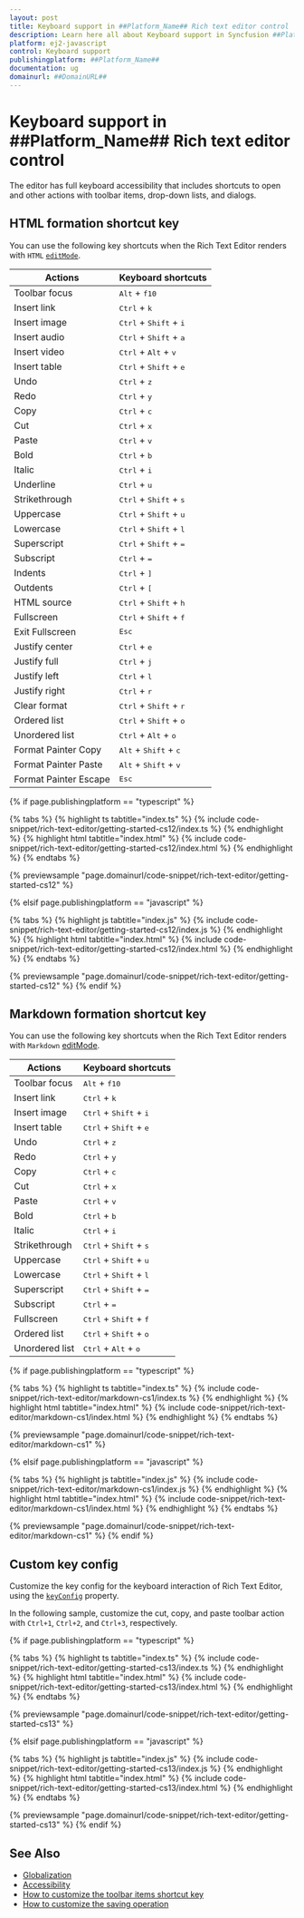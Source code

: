 ```yaml
---
layout: post
title: Keyboard support in ##Platform_Name## Rich text editor control | Syncfusion
description: Learn here all about Keyboard support in Syncfusion ##Platform_Name## Rich text editor control of Syncfusion Essential JS 2 and more.
platform: ej2-javascript
control: Keyboard support 
publishingplatform: ##Platform_Name##
documentation: ug
domainurl: ##DomainURL##
---
```


# Keyboard support in ##Platform_Name## Rich text editor control

The editor has full keyboard accessibility that includes shortcuts to open and other actions with toolbar items, drop-down lists, and dialogs.

## HTML formation shortcut key

You can use the following key shortcuts when the Rich Text Editor renders with `HTML` [`editMode`](../api/rich-text-editor/#editormode).

| Actions | Keyboard shortcuts |
|----------------|---------|
| Toolbar focus | <kbd>Alt</kbd> + <kbd>f10</kbd> |
| Insert link | <kbd>Ctrl</kbd> + <kbd>k</kbd> |
| Insert image | <kbd>Ctrl</kbd> + <kbd>Shift</kbd> + <kbd>i</kbd> |
| Insert audio | <kbd>Ctrl</kbd> + <kbd>Shift</kbd> + <kbd>a</kbd> |
| Insert video | <kbd>Ctrl</kbd> + <kbd>Alt</kbd> + <kbd>v</kbd> |
| Insert table | <kbd>Ctrl</kbd> + <kbd>Shift</kbd> + <kbd>e</kbd> |
| Undo | <kbd>Ctrl</kbd> + <kbd>z</kbd> |
| Redo | <kbd>Ctrl</kbd> + <kbd>y</kbd> |
| Copy | <kbd>Ctrl</kbd> + <kbd>c</kbd> |
| Cut | <kbd>Ctrl</kbd> + <kbd>x</kbd> |
| Paste| <kbd>Ctrl</kbd> + <kbd>v</kbd> |
| Bold| <kbd>Ctrl</kbd> + <kbd>b</kbd> |
| Italic| <kbd>Ctrl</kbd> + <kbd>i</kbd> |
| Underline| <kbd>Ctrl</kbd> + <kbd>u</kbd> |
| Strikethrough| <kbd>Ctrl</kbd> + <kbd>Shift</kbd> + <kbd>s</kbd> |
| Uppercase| <kbd>Ctrl</kbd> + <kbd>Shift</kbd> + <kbd>u</kbd> |
| Lowercase| <kbd>Ctrl</kbd> + <kbd>Shift</kbd> + <kbd>l</kbd> |
| Superscript| <kbd>Ctrl</kbd> + <kbd>Shift</kbd> + <kbd>=</kbd> |
| Subscript| <kbd>Ctrl</kbd> + <kbd>=</kbd> |
| Indents| <kbd>Ctrl</kbd> + <kbd>]</kbd> |
| Outdents| <kbd>Ctrl</kbd> + <kbd>[</kbd> |
| HTML source | <kbd>Ctrl</kbd> + <kbd>Shift</kbd> + <kbd>h</kbd> |
| Fullscreen| <kbd>Ctrl</kbd> + <kbd>Shift</kbd> + <kbd>f</kbd> |
| Exit Fullscreen| <kbd>Esc</kbd> |
| Justify center| <kbd>Ctrl</kbd> + <kbd>e</kbd> |
| Justify full | <kbd>Ctrl</kbd> + <kbd>j</kbd> |
| Justify left | <kbd>Ctrl</kbd> + <kbd>l</kbd> |
| Justify right | <kbd>Ctrl</kbd> + <kbd>r</kbd> |
| Clear format | <kbd>Ctrl</kbd> + <kbd>Shift</kbd> + <kbd>r</kbd> |
| Ordered list | <kbd>Ctrl</kbd> + <kbd>Shift</kbd> + <kbd>o</kbd> |
| Unordered list | <kbd>Ctrl</kbd> + <kbd>Alt</kbd> + <kbd>o</kbd> |
| Format Painter Copy| <kbd>Alt</kbd> + <kbd>Shift</kbd> + <kbd>c</kbd> |
| Format Painter Paste| <kbd>Alt</kbd> + <kbd>Shift</kbd> + <kbd>v</kbd> |
| Format Painter Escape | <kbd>Esc</kbd> |
{% if page.publishingplatform == "typescript" %}

 {% tabs %}
{% highlight ts tabtitle="index.ts" %}
{% include code-snippet/rich-text-editor/getting-started-cs12/index.ts %}
{% endhighlight %}
{% highlight html tabtitle="index.html" %}
{% include code-snippet/rich-text-editor/getting-started-cs12/index.html %}
{% endhighlight %}
{% endtabs %}
        
{% previewsample "page.domainurl/code-snippet/rich-text-editor/getting-started-cs12" %}

{% elsif page.publishingplatform == "javascript" %}

{% tabs %}
{% highlight js tabtitle="index.js" %}
{% include code-snippet/rich-text-editor/getting-started-cs12/index.js %}
{% endhighlight %}
{% highlight html tabtitle="index.html" %}
{% include code-snippet/rich-text-editor/getting-started-cs12/index.html %}
{% endhighlight %}
{% endtabs %}

{% previewsample "page.domainurl/code-snippet/rich-text-editor/getting-started-cs12" %}
{% endif %}

## Markdown formation shortcut key

You can use the following key shortcuts when the Rich Text Editor renders with `Markdown` [editMode](../api/rich-text-editor/#editormode).

| Actions | Keyboard shortcuts |
|----------------|---------|
| Toolbar focus| <kbd>Alt</kbd> + <kbd>f10</kbd> |
| Insert link| <kbd>Ctrl</kbd> + <kbd>k</kbd> |
| Insert image| <kbd>Ctrl</kbd> + <kbd>Shift</kbd> + <kbd>i</kbd> |
| Insert table| <kbd>Ctrl</kbd> + <kbd>Shift</kbd> + <kbd>e</kbd> |
| Undo| <kbd>Ctrl</kbd> + <kbd>z</kbd> |
| Redo| <kbd>Ctrl</kbd> + <kbd>y</kbd> |
| Copy| <kbd>Ctrl</kbd> + <kbd>c</kbd> |
| Cut| <kbd>Ctrl</kbd> + <kbd>x</kbd> |
| Paste| <kbd>Ctrl</kbd> + <kbd>v</kbd> |
| Bold| <kbd>Ctrl</kbd> + <kbd>b</kbd> |
| Italic| <kbd>Ctrl</kbd> + <kbd>i</kbd> |
| Strikethrough| <kbd>Ctrl</kbd> + <kbd>Shift</kbd> + <kbd>s</kbd> |
| Uppercase| <kbd>Ctrl</kbd> + <kbd>Shift</kbd> + <kbd>u</kbd> |
| Lowercase| <kbd>Ctrl</kbd> + <kbd>Shift</kbd> + <kbd>l</kbd> |
| Superscript| <kbd>Ctrl</kbd> + <kbd>Shift</kbd> + <kbd>=</kbd> |
| Subscript| <kbd>Ctrl</kbd> + <kbd>=</kbd> |
| Fullscreen| <kbd>Ctrl</kbd> + <kbd>Shift</kbd> + <kbd>f</kbd> |
| Ordered list| <kbd>Ctrl</kbd> + <kbd>Shift</kbd> + <kbd>o</kbd> |
| Unordered list| <kbd>Ctrl</kbd> + <kbd>Alt</kbd> + <kbd>o</kbd> |

{% if page.publishingplatform == "typescript" %}

 {% tabs %}
{% highlight ts tabtitle="index.ts" %}
{% include code-snippet/rich-text-editor/markdown-cs1/index.ts %}
{% endhighlight %}
{% highlight html tabtitle="index.html" %}
{% include code-snippet/rich-text-editor/markdown-cs1/index.html %}
{% endhighlight %}
{% endtabs %}
        
{% previewsample "page.domainurl/code-snippet/rich-text-editor/markdown-cs1" %}

{% elsif page.publishingplatform == "javascript" %}

{% tabs %}
{% highlight js tabtitle="index.js" %}
{% include code-snippet/rich-text-editor/markdown-cs1/index.js %}
{% endhighlight %}
{% highlight html tabtitle="index.html" %}
{% include code-snippet/rich-text-editor/markdown-cs1/index.html %}
{% endhighlight %}
{% endtabs %}

{% previewsample "page.domainurl/code-snippet/rich-text-editor/markdown-cs1" %}
{% endif %}

## Custom key config

Customize the key config for the keyboard interaction of Rich Text Editor, using the [`keyConfig`](../api/rich-text-editor/#keyconfig) property.

In the following sample, customize the cut, copy, and paste toolbar action with `Ctrl+1`, `Ctrl+2`, and `Ctrl+3`, respectively.

{% if page.publishingplatform == "typescript" %}

 {% tabs %}
{% highlight ts tabtitle="index.ts" %}
{% include code-snippet/rich-text-editor/getting-started-cs13/index.ts %}
{% endhighlight %}
{% highlight html tabtitle="index.html" %}
{% include code-snippet/rich-text-editor/getting-started-cs13/index.html %}
{% endhighlight %}
{% endtabs %}
        
{% previewsample "page.domainurl/code-snippet/rich-text-editor/getting-started-cs13" %}

{% elsif page.publishingplatform == "javascript" %}

{% tabs %}
{% highlight js tabtitle="index.js" %}
{% include code-snippet/rich-text-editor/getting-started-cs13/index.js %}
{% endhighlight %}
{% highlight html tabtitle="index.html" %}
{% include code-snippet/rich-text-editor/getting-started-cs13/index.html %}
{% endhighlight %}
{% endtabs %}

{% previewsample "page.domainurl/code-snippet/rich-text-editor/getting-started-cs13" %}
{% endif %}

## See Also

* [Globalization](./globalization)
* [Accessibility](./accessibility)
* [How to customize the toolbar items shortcut key](./how-to/shortcut-key)
* [How to customize the saving operation](./how-to/save)